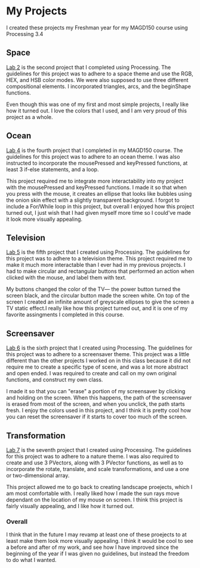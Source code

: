 # My Projects

I created these projects my Freshman year for my MAGD150 course using Processing 3.4

## Space

[Lab 2](https://github.com/alhartz/MAGD150/blob/gh-pages/f18magd150lab02_hartz.pde) is the second project that I completed using Processing.
The guidelines for this project was to adhere to a space theme and use the RGB, HEX, and HSB color modes. We were also supposed to use three different compositional elements. I incorporated triangles, arcs, and the beginShape functions.

Even though this was one of my first and most simple projects, I really like how it turned out. I love the colors that I used, and I am very proud of this project as a whole.

## Ocean

[Lab 4](https://github.com/alhartz/MAGD150/blob/gh-pages/f18magd150lab04_hartz.zip) is the fourth project that I completed in my MAGD150 course.
The guidelines for this project was to adhere to an ocean theme. I was also instructed to incorporate the mousePressed and keyPressed functions, at least 3 if-else statements, and a loop.

This project required me to integrate more interactability into my project with the mousePressed and keyPressed functions. I made it so that when you press with the mouse, it creates an ellipse that looks like bubbles using the onion skin effect with a slightly transparent background. I forgot to include a For/While loop in this project, but overall I enjoyed how this project turned out, I just wish that I had given myself more time so I could've made it look more visually appealing. 

## Television

[Lab 5](https://github.com/alhartz/MAGD150/blob/gh-pages/f18magd150lab05_hartz.zip) is the fifth project that I created using Processing. 
The guidelines for this project was to adhere to a television theme. This project required me to make it much more interactable than I ever had in my previous projects. I had to make circular and rectangular buttons that performed an action when clicked with the mouse, and label them with text.

My buttons changed the color of the TV— the power button turned the screen black, and the circular button made the screen white. On top of the screen I created an infinite amount of greyscale ellipses to give the screen a TV static effect.I really like how this project turned out, and it is one of my favorite assingments I completed in this course.


## Screensaver

[Lab 6](https://github.com/alhartz/MAGD150/blob/gh-pages/f18_magd150_lab06_hartz.zip) is the sixth project that I created using Processing.
The guidelines for this project was to adhere to a screensaver theme. This project was a little different than the other projects I worked on in this class because it did not require me to create a specific type of scene, and was a lot more abstract and open ended. I was required to create and call on my own original functions, and construct my own class.

I  made it so that you can "erase" a portion of my screensaver by clicking and holding on the screen. When this happens, the path of the screensaver is erased from most of the screen, and when you unclick, the path starts fresh. I enjoy the colors used in this project, and I think it is pretty cool how you can reset the screensaver if it starts to cover too much of the screen.


## Transformation

[Lab 7](https://github.com/alhartz/MAGD150/blob/gh-pages/f18magd150lab07_hartz.zip) is the seventh project that I created using Processing.
The guidelines for this project was to adhere to a nature theme. I was also required to create and use 3 PVectors, along with 3 PVector functions, as well as to incorporate the rotate, translate, and scale transformations, and use a one or two-dimensional array. 

This project allowed me to go back to creating landscape proejects, which I am most comfortable with. I really liked how I made the sun rays move dependant on the location of my mouse on screen. I think this project is fairly visually appealing, and I like how it turned out. 


### Overall

I think that in the future I may revamp at least one of these proejects to at least make them look more visually appealing. I think it would be cool to see a before and after of my work, and see how I have improved since the beginning of the year if I was given no guidelines, but instead the freedom to do what I wanted.
